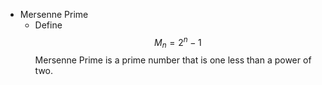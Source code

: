 * Mersenne Prime
  - Define  
    $$M_n = 2^n - 1  \tag{Mersenne number}$$ 
    Mersenne Prime is a prime number that is one less than a power of two.
